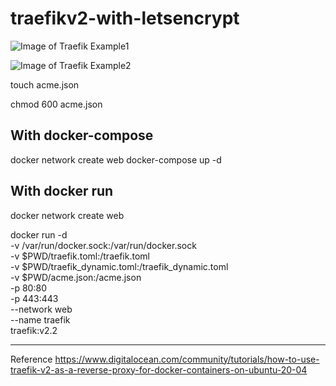 # traefikv2-with-letsencrypt

![Image of Traefik Example1](https://i.imgur.com/KLhtbvY.png)


![Image of Traefik Example2](https://i.imgur.com/MuRpuYT.png)




touch acme.json

chmod 600 acme.json

With docker-compose
--------------------------------------------------------
docker network create web
docker-compose up -d

With docker run
--------------------------------------------------------
docker network create web

docker run -d \
  -v /var/run/docker.sock:/var/run/docker.sock \
  -v $PWD/traefik.toml:/traefik.toml \
  -v $PWD/traefik_dynamic.toml:/traefik_dynamic.toml \
  -v $PWD/acme.json:/acme.json \
  -p 80:80 \
  -p 443:443 \
  --network web \
  --name traefik \
  traefik:v2.2


---------------------------------------------------------
Reference  https://www.digitalocean.com/community/tutorials/how-to-use-traefik-v2-as-a-reverse-proxy-for-docker-containers-on-ubuntu-20-04
